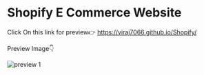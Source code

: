 # Shopify E Commerce Website
Click On this link for preview👉
https://viraj7066.github.io/Shopify/




Preview Image👇

![preview 1](https://user-images.githubusercontent.com/123192491/227803248-baf85ff9-f395-48f9-a8a6-c0d52dd4e0f0.png)

